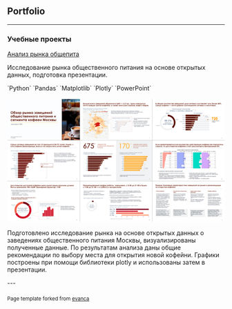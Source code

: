 ## Portfolio

---

### Учебные проекты

[Анализ рынка общепита](/sample_page)
<p>Исследование рынка общественного питания на основе открытых данных, подготовка презентации.</p>
`Python`   `Pandas`   `Matplotlib`   `Plotly`  `PowerPoint`
<br><br>
<img src="images/project1_thumbnail.png?raw=true"/>
<p>Подготовлено исследование рынка на основе открытых данных о заведениях общественного питания Москвы, визуализированы полученные данные. По результатам анализа даны общие рекомендации по выбору места для открытия новой кофейни. Графики построены при помощи библиотеки plotly и использованы затем в презентации.</p> 
---



<p><sub>Page template forked from <a href="https://github.com/evanca/quick-portfolio">evanca</a></sub></p>
<!-- Remove above link if you don't want to attibute -->
